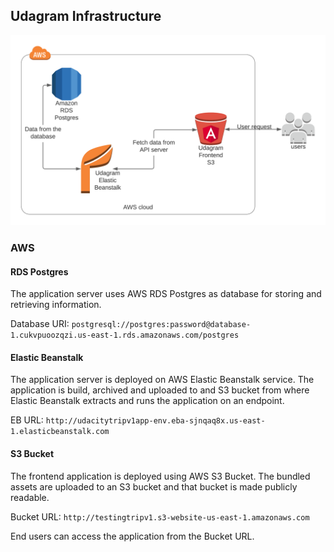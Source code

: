 ## Udagram Infrastructure

![Architecture](architecture.png)

### AWS
#### RDS Postgres
The application server uses AWS RDS Postgres as database for storing and retrieving information.

Database URI: `postgresql://postgres:password@database-1.cukvpuoozqzi.us-east-1.rds.amazonaws.com/postgres`

#### Elastic Beanstalk
The application server is deployed on AWS Elastic Beanstalk service. The application is build, archived and uploaded
to and S3 bucket from where Elastic Beanstalk extracts and runs the application on an endpoint.

EB URL: `http://udacitytripv1app-env.eba-sjnqaq8x.us-east-1.elasticbeanstalk.com`

#### S3 Bucket
The frontend application is deployed using AWS S3 Bucket. The bundled assets are uploaded to an S3 bucket and that
bucket is made publicly readable.

Bucket URL: `http://testingtripv1.s3-website-us-east-1.amazonaws.com`

End users can access the application from the Bucket URL.
